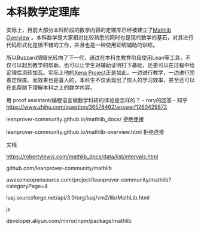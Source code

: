 # 本科数学定理库






实际上，目前大部分本科阶段的数学内容的定理库已经被建立了[Mathlib Overview](https://leanprover-community.github.io/mathlib-overview.html) 。本科数学是大家相对比较熟悉的同时也是现代数学的基石，对其进行代码形式化是很不错的工作，并且也是一种使用证明辅助的训练。


所以Buzzard把眼光转向了下一代，通过在本科生教育阶段使用Lean等工具，不仅可以起到教学的帮助，也可以让学生对辅助证明打下基础，还更可以在过程中给定理库添砖加瓦。实际上他的[Xena Project](https://xenaproject.wordpress.com/what-is-the-xena-project/)正是如此，一边进行教学，一边进行完善定理库。而效果也是喜人的，本科生不仅表现出了惊人的学习效率，甚至还可以在此帮助下理解本科之上的数学内容。





用 proof assistant/编程语言做数学科研的体验是怎样的？ - rory的回答 - 知乎
https://www.zhihu.com/question/36578462/answer/1260429872


leanprover-community.github.io/mathlib_docs/ 拒绝连接

leanprover-community.github.io/mathlib-overview.html 拒绝连接


文档


https://robertylewis.com/mathlib_docs/data/list/intervals.html

github.com/leanprover-community/mathlib


awesomeopensource.com/project/leanprover-community/mathlib?categoryPage=4

luaj.sourceforge.net/api/3.0/org/luaj/vm2/lib/MathLib.html

js

developer.aliyun.com/mirror/npm/package/mathlib